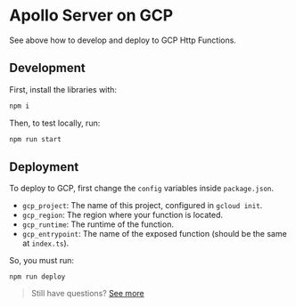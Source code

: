 # Apollo Server on GCP

See above how to develop and deploy to GCP Http Functions.

## Development

First, install the libraries with:

```bash
npm i
```

Then, to test locally, run:

```bash
npm run start
```

## Deployment

To deploy to GCP, first change the `config` variables inside `package.json`.

- `gcp_project`: The name of this project, configured in `gcloud init`.
- `gcp_region`: The region where your function is located.
- `gcp_runtime`: The runtime of the function.
- `gcp_entrypoint`: The name of the exposed function (should be the same at `index.ts`).

So, you must run:

```
npm run deploy
```

> Still have questions? [See more](https://cloud.google.com/functions/docs/console-quickstart)
